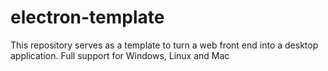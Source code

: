 # electron-template
This repository serves as a template to turn a web front end into a desktop application.
Full support for Windows, Linux and Mac
